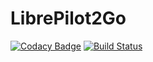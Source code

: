 # LibrePilot2Go
[![Codacy Badge](https://api.codacy.com/project/badge/Grade/4759202269c64958b64e2fac58ba907d)](https://www.codacy.com/app/marcus_3/lp2go?utm_source=github.com&amp;utm_medium=referral&amp;utm_content=MarcProe/lp2go&amp;utm_campaign=Badge_Grade)
[![Build Status](https://travis-ci.org/MarcProe/lp2go.svg?branch=master)](https://travis-ci.org/MarcProe/lp2go)